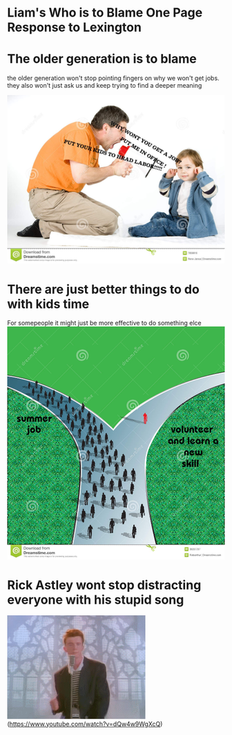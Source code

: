 # Liam's Who is to Blame One Page Response to Lexington


# The older generation is to blame
the older generation won't stop pointing fingers on why we won't get jobs. 
they also won't just ask us and keep trying to find a deeper meaning

![image](/docs/assets/image_2022-03-08_221116.jpg)



# There are just better things to do with kids time
For somepeople it might just be more effective to do something elce
![image](/docs/assets/image_2022-03-08_222229.jpg)


# Rick Astley wont stop distracting everyone with his stupid song
![image](/docs/assets/download.gif)(https://www.youtube.com/watch?v=dQw4w9WgXcQ)






